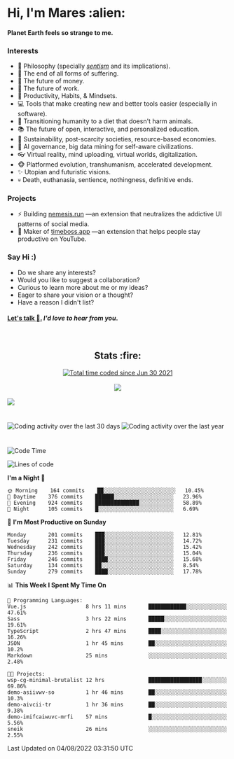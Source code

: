 <h1>Hi, I'm Mares :alien:</h1>

#### Planet Earth feels so strange to me.

### **Interests**

- 🌊 Philosophy (specially [_sentism_][sentismmedium] and its implications).
- 🎯 The end of all forms of suffering.
- 💸 The future of money.
- 💼 The future of work.
- 🧠 Productivity, Habits, & Mindsets.
- 💻 Tools that make creating new and better tools easier (especially in software).
- 🥗 Transitioning humanity to a diet that doesn't harm animals.
- 📚 The future of open, interactive, and personalized education.
- 🌱 Sustainability, post-scarcity societies, resource-based economies.
- 🤖 AI governance, big data mining for self-aware civilizations.
- 👓 Virtual reality, mind uploading, virtual worlds, digitalization.
- 🐵 Platformed evolution, transhumanism, accelerated development.
- ✨ Utopian and futuristic visions.
- 💀 Death, euthanasia, sentience, nothingness, definitive ends.


### **Projects**

- ⚡ Building [nemesis.run](https://chrome.google.com/webstore/detail/nemesis-%E2%80%93-humane-design-f/blfbbifgjgikekfochleknjcopefifgo?hl=en) —an extension that neutralizes the addictive UI patterns of social media.
- 💎 Maker of [timeboss.app](https://timeboss.app) —an extension that helps people stay productive on YouTube.


### **Say Hi :)**

- Do we share any interests?
- Would you like to suggest a collaboration?
- Curious to learn more about me or my ideas?
- Eager to share your vision or a thought?
- Have a reason I didn't list?

#### [Let's talk :wave:.](mailto:mareszhar@gmail.com) _I'd love to hear from you_.

[sentismmedium]: https://medium.com/@mareszhar/born-a-prisoner-a-reflection-about-life-its-struggles-and-a-plan-to-escape-d8566ce9b026

<br>

<h2 align="center">Stats :fire:</h2>

<div align="center">
  <a href="https://wakatime.com/@cfdc0e0d-4860-4b62-9ff0-cb659185525e">
    <img src="https://wakatime.com/badge/user/cfdc0e0d-4860-4b62-9ff0-cb659185525e.svg" alt="Total time coded since Jun 30 2021" />
  </a>
</div>

<br>

<!-- 
Add or remove this: 
&dates=B1AAB3FF 
...or this...
&date_format=M%20j%5B%2C%20Y%5D
from the *streak stats URL below* if they get bugged and aren't updating: 
-->

<div align="center">
  <img src="https://github-readme-streak-stats.herokuapp.com?user=mareszhar&theme=black-ice&hide_border=true&stroke=FFFFFF15&ring=DF8FFE&fire=DF8FFE&currStreakLabel=DF8FFE&background=1A232A&currStreakNum=86FFAB&dates=B1AAB3FF&date_format=M%20j%5B%2C%20Y%5D">
</div>

<br>

<img src="https://activity-graph.herokuapp.com/graph?username=mareszhar&theme=nord&bg_color=00000000&color=979797&line=DF8FFE&point=00000000&area=true&hide_border=true">

<br>

<h1></h1>

<img src="https://wakatime.com/share/@mares/5df0ff02-9c79-41b4-b540-51dc9c65a57b.svg" alt="Coding activity over the last 30 days" />
<img src="https://wakatime.com/share/@mares/ea89ba71-f374-40af-930c-e0655909fe37.svg" alt="Coding activity over the last year" />

<h1></h1>

<!--START_SECTION:waka-->
![Code Time](http://img.shields.io/badge/Code%20Time-568%20hrs%2010%20mins-blue)

![Lines of code](https://img.shields.io/badge/From%20Hello%20World%20I%27ve%20Written-149%20Thousand%20lines%20of%20code-blue)

**I'm a Night 🦉** 

```text
🌞 Morning    164 commits    ██░░░░░░░░░░░░░░░░░░░░░░░   10.45% 
🌆 Daytime    376 commits    ██████░░░░░░░░░░░░░░░░░░░   23.96% 
🌃 Evening    924 commits    ██████████████░░░░░░░░░░░   58.89% 
🌙 Night      105 commits    █░░░░░░░░░░░░░░░░░░░░░░░░   6.69%

```
📅 **I'm Most Productive on Sunday** 

```text
Monday       201 commits    ███░░░░░░░░░░░░░░░░░░░░░░   12.81% 
Tuesday      231 commits    ███░░░░░░░░░░░░░░░░░░░░░░   14.72% 
Wednesday    242 commits    ███░░░░░░░░░░░░░░░░░░░░░░   15.42% 
Thursday     236 commits    ███░░░░░░░░░░░░░░░░░░░░░░   15.04% 
Friday       246 commits    ████░░░░░░░░░░░░░░░░░░░░░   15.68% 
Saturday     134 commits    ██░░░░░░░░░░░░░░░░░░░░░░░   8.54% 
Sunday       279 commits    ████░░░░░░░░░░░░░░░░░░░░░   17.78%

```


📊 **This Week I Spent My Time On** 

```text
💬 Programming Languages: 
Vue.js                   8 hrs 11 mins       ████████████░░░░░░░░░░░░░   47.61% 
Sass                     3 hrs 22 mins       █████░░░░░░░░░░░░░░░░░░░░   19.61% 
TypeScript               2 hrs 47 mins       ████░░░░░░░░░░░░░░░░░░░░░   16.26% 
JSON                     1 hr 45 mins        ██░░░░░░░░░░░░░░░░░░░░░░░   10.2% 
Markdown                 25 mins             ░░░░░░░░░░░░░░░░░░░░░░░░░   2.48%

🐱‍💻 Projects: 
wsp-cg-minimal-brutalist 12 hrs              █████████████████░░░░░░░░   69.86% 
demo-asiivwv-so          1 hr 46 mins        ██░░░░░░░░░░░░░░░░░░░░░░░   10.3% 
demo-aivcii-tr           1 hr 36 mins        ██░░░░░░░░░░░░░░░░░░░░░░░   9.38% 
demo-imifcaiwuvc-mrfi    57 mins             █░░░░░░░░░░░░░░░░░░░░░░░░   5.56% 
sneik                    26 mins             ░░░░░░░░░░░░░░░░░░░░░░░░░   2.55%

```


 Last Updated on 04/08/2022 03:31:50 UTC
<!--END_SECTION:waka-->
